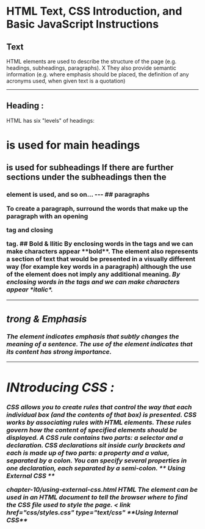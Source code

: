 # HTML Text, CSS Introduction, and Basic JavaScript Instructions
## Text
HTML elements are used to describe the structure of 
the page (e.g. headings, subheadings, paragraphs).
X They also provide semantic information (e.g. where 
emphasis should be placed, the definition of any 
acronyms used, when given text is a quotation)

----
## Heading :
HTML has six "levels" of 
headings:
<h1> is used for main headings
<h2> is used for subheadings
If there are further sections 
under the subheadings then the 
<h3> element is used, and so 
on...
 ---
 ## paragraphs 
 <p>
To create a paragraph, surround 
the words that make up the 
paragraph with an opening <p>
tag and closing </p> tag.
 ## Bold & Ilitic
 <b>
By enclosing words in the tags 
<b> and </b> we can make 
characters appear **bold**.
The <b> element also represents 
a section of text that would be 
presented in a visually different 
way (for example key words in a 
paragraph) although the use of 
the <b> element does not imply 
any additional meaning.
<i>
By enclosing words in the tags 
<i> and </i> we can make 
characters appear *italic*.
  
  ----
  ## trong & Emphasis
  <em>
The <em> element indicates 
emphasis that subtly changes 
the meaning of a sentence.
<strong>
The use of the <strong>
element indicates that its 
content has strong importance.

------
# INtroducing CSS :
CSS allows you to create rules that control the 
way that each individual box (and the contents 
of that box) is presented.
CSS works by associating rules with HTML elements. These rules govern 
how the content of specified elements should be displayed. A CSS rule 
contains two parts: a selector and a declaration.
CSS declarations sit inside curly brackets and each is made up of two 
parts: a property and a value, separated by a colon. You can specify 
several properties in one declaration, each separated by a semi-colon.
 ** Using External CSS **
 <link> chapter-10/using-external-css.html HTML
The <link> element can be used 
in an HTML document to tell the 
browser where to find the CSS 
file used to style the page. 
< link href="css/styles.css" type="text/css"
**Using Internal CSS**
<style>
You can also include CSS rules 
within an HTML page by placing 
them inside a <style> element, 
which usually sits inside the 
<head> element of the page. 
  
 -----
 # JS 
 A script is a series of instructions that a computer can follow one-by-one.
Each individual instruction or step is known as a statement.
Statements should end with a semicolon. 
A script will have to temporarily
store the bits of information it
needs to do its job. It can store this
data in variables.
When you write JavaScript, you have to tell the
interpreter every individual step that you want it to
perform. This sometimes involves more detail than
you might expect. 

**A variable** is a good name for this
concept because the data stored
in a variable can change (or vary)
each time a script runs.

JavaScript distinguishes between numbers,
strings, and true or false values known as
Booleans.
Once you have assigned a value
to a variable, you can then
change what is stored in the
variable later in the same script

--
## CREATING AN ARRAY
You create an array and give it
a name just like you would any
other variable (using the var
keyword followed by the name of
the array)
Values in an array are accessed as if they are in
a numbered list. It is important to know that the
numbering of this list starts at zero (not one). 

there are two condition :
evaluation condition
condition statment
 you can evalute a sitiuation by comparing one value to what you expect

 ![html](http://4.bp.blogspot.com/-4Y13ry3aGXc/VmA_aWYH0JI/AAAAAAAAHlE/zWzmDyw-zac/s640/logo_html5.png)

